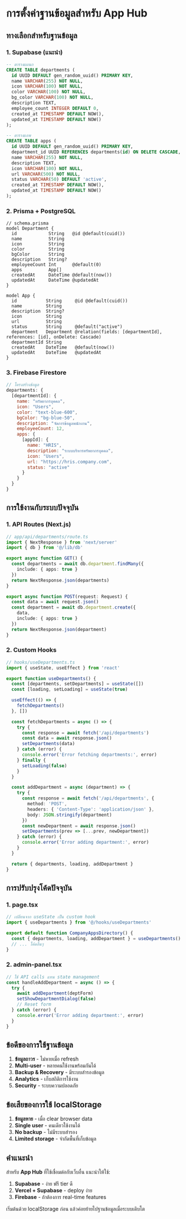 # การตั้งค่าฐานข้อมูลสำหรับ App Hub

## ทางเลือกสำหรับฐานข้อมูล

### 1. **Supabase (แนะนำ)**
```sql
-- ตารางแผนก
CREATE TABLE departments (
  id UUID DEFAULT gen_random_uuid() PRIMARY KEY,
  name VARCHAR(255) NOT NULL,
  icon VARCHAR(100) NOT NULL,
  color VARCHAR(100) NOT NULL,
  bg_color VARCHAR(100) NOT NULL,
  description TEXT,
  employee_count INTEGER DEFAULT 0,
  created_at TIMESTAMP DEFAULT NOW(),
  updated_at TIMESTAMP DEFAULT NOW()
);

-- ตารางแอพ
CREATE TABLE apps (
  id UUID DEFAULT gen_random_uuid() PRIMARY KEY,
  department_id UUID REFERENCES departments(id) ON DELETE CASCADE,
  name VARCHAR(255) NOT NULL,
  description TEXT,
  icon VARCHAR(100) NOT NULL,
  url VARCHAR(500) NOT NULL,
  status VARCHAR(50) DEFAULT 'active',
  created_at TIMESTAMP DEFAULT NOW(),
  updated_at TIMESTAMP DEFAULT NOW()
);
```

### 2. **Prisma + PostgreSQL**
```prisma
// schema.prisma
model Department {
  id            String   @id @default(cuid())
  name          String
  icon          String
  color         String
  bgColor       String
  description   String?
  employeeCount Int      @default(0)
  apps          App[]
  createdAt     DateTime @default(now())
  updatedAt     DateTime @updatedAt
}

model App {
  id           String     @id @default(cuid())
  name         String
  description  String?
  icon         String
  url          String
  status       String     @default("active")
  department   Department @relation(fields: [departmentId], references: [id], onDelete: Cascade)
  departmentId String
  createdAt    DateTime   @default(now())
  updatedAt    DateTime   @updatedAt
}
```

### 3. **Firebase Firestore**
```javascript
// โครงสร้างข้อมูล
departments: {
  [departmentId]: {
    name: "ทรัพยากรบุคคล",
    icon: "Users",
    color: "text-blue-600",
    bgColor: "bg-blue-50",
    description: "จัดการข้อมูลพนักงาน",
    employeeCount: 12,
    apps: {
      [appId]: {
        name: "HRIS",
        description: "ระบบบริหารทรัพยากรบุคคล",
        icon: "Users",
        url: "https://hris.company.com",
        status: "active"
      }
    }
  }
}
```

## การใช้งานกับระบบปัจจุบัน

### 1. **API Routes (Next.js)**
```typescript
// app/api/departments/route.ts
import { NextResponse } from 'next/server'
import { db } from '@/lib/db'

export async function GET() {
  const departments = await db.department.findMany({
    include: { apps: true }
  })
  return NextResponse.json(departments)
}

export async function POST(request: Request) {
  const data = await request.json()
  const department = await db.department.create({
    data,
    include: { apps: true }
  })
  return NextResponse.json(department)
}
```

### 2. **Custom Hooks**
```typescript
// hooks/useDepartments.ts
import { useState, useEffect } from 'react'

export function useDepartments() {
  const [departments, setDepartments] = useState([])
  const [loading, setLoading] = useState(true)

  useEffect(() => {
    fetchDepartments()
  }, [])

  const fetchDepartments = async () => {
    try {
      const response = await fetch('/api/departments')
      const data = await response.json()
      setDepartments(data)
    } catch (error) {
      console.error('Error fetching departments:', error)
    } finally {
      setLoading(false)
    }
  }

  const addDepartment = async (department) => {
    try {
      const response = await fetch('/api/departments', {
        method: 'POST',
        headers: { 'Content-Type': 'application/json' },
        body: JSON.stringify(department)
      })
      const newDepartment = await response.json()
      setDepartments(prev => [...prev, newDepartment])
    } catch (error) {
      console.error('Error adding department:', error)
    }
  }

  return { departments, loading, addDepartment }
}
```

## การปรับปรุงโค้ดปัจจุบัน

### 1. **page.tsx**
```typescript
// เปลี่ยนจาก useState เป็น custom hook
import { useDepartments } from '@/hooks/useDepartments'

export default function CompanyAppsDirectory() {
  const { departments, loading, addDepartment } = useDepartments()
  // ... โค้ดอื่นๆ
}
```

### 2. **admin-panel.tsx**
```typescript
// ใช้ API calls แทน state management
const handleAddDepartment = async () => {
  try {
    await addDepartment(deptForm)
    setShowDepartmentDialog(false)
    // Reset form
  } catch (error) {
    console.error('Error adding department:', error)
  }
}
```

## ข้อดีของการใช้ฐานข้อมูล

1. **ข้อมูลถาวร** - ไม่หายเมื่อ refresh
2. **Multi-user** - หลายคนใช้งานพร้อมกันได้
3. **Backup & Recovery** - มีระบบสำรองข้อมูล
4. **Analytics** - เก็บสถิติการใช้งาน
5. **Security** - ระบบความปลอดภัย

## ข้อเสียของการใช้ localStorage

1. **ข้อมูลหาย** - เมื่อ clear browser data
2. **Single user** - คนเดียวใช้งานได้
3. **No backup** - ไม่มีระบบสำรอง
4. **Limited storage** - จำกัดพื้นที่เก็บข้อมูล

## คำแนะนำ

สำหรับ **App Hub** ที่ใช้เชื่อมต่อกับเว็บอื่น แนะนำให้ใช้:

1. **Supabase** - ง่าย ฟรี tier ดี
2. **Vercel + Supabase** - deploy ง่าย
3. **Firebase** - ถ้าต้องการ real-time features

เริ่มต้นด้วย localStorage ก่อน แล้วค่อยย้ายไปฐานข้อมูลเมื่อระบบเติบโต 
